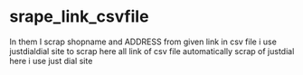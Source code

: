 # srape_link_csvfile
In them   I scrap shopname and ADDRESS from given link in csv file i use justdialdial site to scrap
here all link of csv file automatically scrap of justdial here i use just dial site

